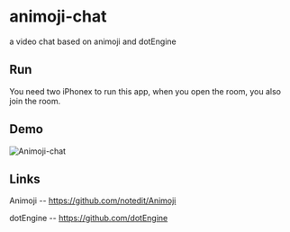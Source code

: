 # animoji-chat

a video chat based on animoji and dotEngine


## Run  

You need two iPhonex to run this app, when you open the room, you also join the room.


## Demo


![Animoji-chat](https://raw.githubusercontent.com/dotEngine/animoji-chat/master/animoji.gif)


## Links

Animoji -- <https://github.com/notedit/Animoji>

dotEngine -- <https://github.com/dotEngine>


